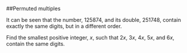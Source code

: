 ##Permuted multiples

It can be seen that the number, 125874, and its double, 251748, contain exactly the same digits, but in a different order.

Find the smallest positive integer, <i>x</i>, such that 2<i>x</i>, 3<i>x</i>, 4<i>x</i>, 5<i>x</i>, and 6<i>x</i>, contain the same digits.
